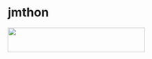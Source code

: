 # jmthon

<p align="left"><a href="https://heroku.com/deploy?template=https://github.com/dracola21
  /roz"> <img src="https://img.shields.io/badge/Deploy%20To%20Heroku-purple?style=for-the-badge&logo=heroku" width="320" height="58.45"/></a></p>
